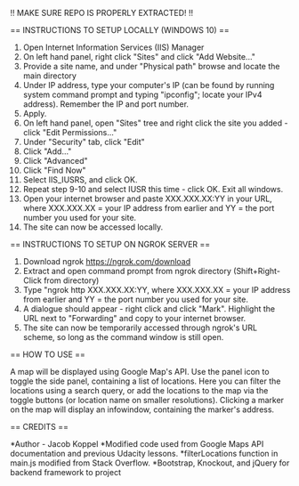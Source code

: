 !! MAKE SURE REPO IS PROPERLY EXTRACTED! !!

== INSTRUCTIONS TO SETUP LOCALLY (WINDOWS 10) ==

1. Open Internet Information Services (IIS) Manager
2. On left hand panel, right click "Sites" and click "Add Website..."
3. Provide a site name, and under "Physical path" browse and locate the main directory
4. Under IP address, type your computer's IP (can be found by running system command prompt and typing "ipconfig"; locate your IPv4 address). Remember the IP and port number.
5. Apply.
6. On left hand panel, open "Sites" tree and right click the site you added - click "Edit Permissions..."
7. Under "Security" tab, click "Edit"
8. Click "Add..."
9. Click "Advanced"
10. Click "Find Now"
11. Select IIS_IUSRS, and click OK.
12. Repeat step 9-10 and select IUSR this time - click OK. Exit all windows.
13. Open your internet browser and paste XXX.XXX.XX:YY in your URL, where XXX.XXX.XX = your IP address from earlier and YY = the port number you used for your site.
14. The site can now be accessed locally.

== INSTRUCTIONS TO SETUP ON NGROK SERVER ==

1. Download ngrok https://ngrok.com/download
2. Extract and open command prompt from ngrok directory (Shift+Right-Click from directory)
3. Type "ngrok http XXX.XXX.XX:YY, where XXX.XXX.XX = your IP address from earlier and YY = the port number you used for your site.
4. A dialogue should appear - right click and click "Mark". Highlight the URL next to "Forwarding" and copy to your internet browser.
5. The site can now be temporarily accessed through ngrok's URL scheme, so long as the command window is still open.

== HOW TO USE ==

A map will be displayed using Google Map's API. Use the panel icon to toggle the side panel, containing a list of locations. Here you can filter
the locations using a search query, or add the locations to the map via the toggle buttons (or location name on smaller resolutions). Clicking
a marker on the map will display an infowindow, containing the marker's address.

== CREDITS ==

*Author - Jacob Koppel
*Modified code used from Google Maps API documentation and previous Udacity lessons. 
*filterLocations function in main.js modified from Stack Overflow.
*Bootstrap, Knockout, and jQuery for backend framework to project